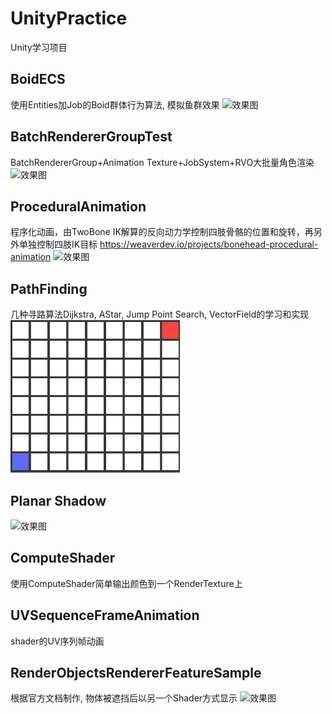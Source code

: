 # UnityPractice
Unity学习项目

## BoidECS
使用Entities加Job的Boid群体行为算法, 模拟鱼群效果
![效果图](images/boid效果.gif)
## BatchRendererGroupTest
BatchRendererGroup+Animation Texture+JobSystem+RVO大批量角色渲染
![效果图](images/BatchRendererGroupTest.png)
## ProceduralAnimation
程序化动画，由TwoBone IK解算的反向动力学控制四肢骨骼的位置和旋转，再另外单独控制四肢IK目标
https://weaverdev.io/projects/bonehead-procedural-animation
![效果图](images/TwoBoneIK.gif)
## PathFinding
几种寻路算法Dijkstra, AStar, Jump Point Search, VectorField的学习和实现
![效果图](images/JumpPointSearch.gif)

## Planar Shadow
![效果图](images/平面阴影.png)

## ComputeShader 
使用ComputeShader简单输出颜色到一个RenderTexture上
## UVSequenceFrameAnimation
shader的UV序列帧动画
## RenderObjectsRendererFeatureSample
根据官方文档制作, 物体被遮挡后以另一个Shader方式显示
![效果图](images/物体被遮挡后以另一个Shader显示.png)